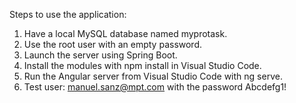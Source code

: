 Steps to use the application:
1. Have a local MySQL database named myprotask.
2. Use the root user with an empty password.
3. Launch the server using Spring Boot.
4. Install the modules with npm install in Visual Studio Code.
5. Run the Angular server from Visual Studio Code with ng serve.
6. Test user: manuel.sanz@mpt.com with the password Abcdefg1!
